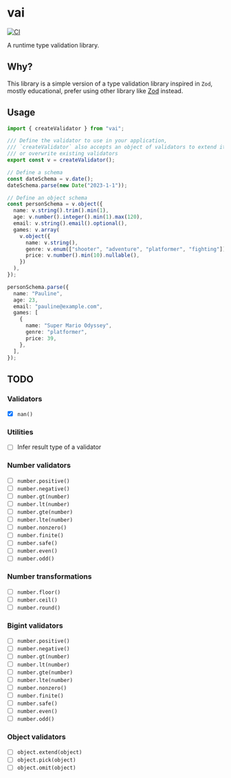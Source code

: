 # vai

[![CI][ci_badge]][CI]

[CI]: https://github.com/Neo-Ciber94/Vai/actions/workflows/ci.yml
[ci_badge]: https://github.com/Neo-Ciber94/Vai/actions/workflows/ci.yml/badge.svg

A runtime type validation library.

## Why?

This library is a simple version of a type validation library inspired in `Zod`, mostly educational, prefer using other library like [Zod](https://zod.dev/) instead.

## Usage

```ts
import { createValidator } from "vai";

/// Define the validator to use in your application,
/// `createValidator` also accepts an object of validators to extend it
/// or overwrite existing validators
export const v = createValidator();

// Define a schema
const dateSchema = v.date();
dateSchema.parse(new Date("2023-1-1"));

// Define an object schema
const personSchema = v.object({
  name: v.string().trim().min(1),
  age: v.number().integer().min(1).max(120),
  email: v.string().email().optional(),
  games: v.array(
    v.object({
      name: v.string(),
      genre: v.enum(["shooter", "adventure", "platformer", "fighting"]),
      price: v.number().min(10).nullable(),
    })
  ),
});

personSchema.parse({
  name: "Pauline",
  age: 23,
  email: "pauline@example.com",
  games: [
    {
      name: "Super Mario Odyssey",
      genre: "platformer",
      price: 39,
    },
  ],
});
```

## TODO

### Validators

- [x] `nan()`

### Utilities

- [ ] Infer result type of a validator

### Number validators

- [ ] `number.positive()`
- [ ] `number.negative()`
- [ ] `number.gt(number)`
- [ ] `number.lt(number)`
- [ ] `number.gte(number)`
- [ ] `number.lte(number)`
- [ ] `number.nonzero()`
- [ ] `number.finite()`
- [ ] `number.safe()`
- [ ] `number.even()`
- [ ] `number.odd()`

### Number transformations

- [ ] `number.floor()`
- [ ] `number.ceil()`
- [ ] `number.round()`

### Bigint validators

- [ ] `number.positive()`
- [ ] `number.negative()`
- [ ] `number.gt(number)`
- [ ] `number.lt(number)`
- [ ] `number.gte(number)`
- [ ] `number.lte(number)`
- [ ] `number.nonzero()`
- [ ] `number.finite()`
- [ ] `number.safe()`
- [ ] `number.even()`
- [ ] `number.odd()`

### Object validators

- [ ] `object.extend(object)`
- [ ] `object.pick(object)`
- [ ] `object.omit(object)`
